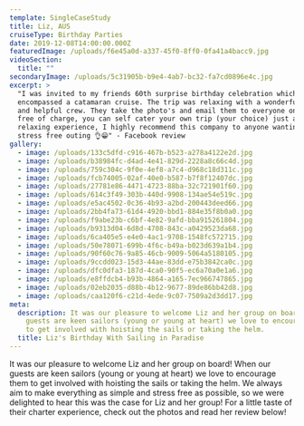 ```yaml
---
template: SingleCaseStudy
title: Liz, AUS
cruiseType: Birthday Parties
date: 2019-12-08T14:00:00.000Z
featuredImage: /uploads/f6e45a0d-a337-45f0-8ff0-0fa41a4bacc9.jpg
videoSection:
  title: ""
secondaryImage: /uploads/5c31905b-b9e4-4ab7-bc32-fa7cd0896e4c.jpg
excerpt: >
  "I was invited to my friends 60th surprise birthday celebration which
  encompassed a catamaran cruise. The trip was relaxing with a wonderful, caring
  and helpful crew. They take the photo's and email them to everyone on board
  free of charge, you can self cater your own trip (your choice) just a lovely
  relaxing experience, I highly recommend this company to anyone wanting a
  stress free outing 👌😁" - Facebook review
gallery:
  - image: /uploads/133c5dfd-c916-467b-b523-a278a4122e2d.jpg
  - image: /uploads/b38984fc-d4ad-4e41-829d-2228a8c66c4d.jpg
  - image: /uploads/759c304c-9f0e-4ef8-a7c4-d968c18d311c.jpg
  - image: /uploads/fcb74005-02af-40e0-b587-b7f8f12407dc.jpg
  - image: /uploads/27781e86-4471-4723-88ba-32c721901f60.jpg
  - image: /uploads/614c3f49-303b-440d-9908-134ae54e519c.jpg
  - image: /uploads/e5ac4502-0c36-4b93-a2bd-200443deed66.jpg
  - image: /uploads/2bb4fa73-61d4-4920-bbd1-884e35f8b0a0.jpg
  - image: /uploads/f9abe23b-c6bf-4e82-9afd-bba915261804.jpg
  - image: /uploads/b9313d04-6d8d-4708-843c-a0429523da68.jpg
  - image: /uploads/6ca405e5-e4e0-4ac1-9708-1548fc572715.jpg
  - image: /uploads/50e78071-699b-4f6c-b49a-b023d639a1b4.jpg
  - image: /uploads/90f60c76-9a85-46cb-9009-5064a5180105.jpg
  - image: /uploads/9ccdd023-15d3-44ae-83dd-e75b3842ca0c.jpg
  - image: /uploads/dfc0dfa3-187d-4ca0-90f5-ec6a70a0e1a6.jpg
  - image: /uploads/e8ffdcb4-b93b-4864-a165-7ec966747865.jpg
  - image: /uploads/02eb2035-d88b-4b12-9677-89de86bb42d8.jpg
  - image: /uploads/caa120f6-c21d-4ede-9c07-7509a2d3dd17.jpg
meta:
  description: It was our pleasure to welcome Liz and her group on board! When our
    guests are keen sailors (young or young at heart) we love to encourage them
    to get involved with hoisting the sails or taking the helm.
  title: Liz's Birthday With Sailing in Paradise
---
```

It was our pleasure to welcome Liz and her group on board! When our guests are keen sailors (young or young at heart) we love to encourage them to get involved with hoisting the sails or taking the helm. We always aim to make everything as simple and stress free as possible, so we were delighted to hear this was the case for Liz and her group! For a little taste of their charter experience, check out the photos and read her review below!